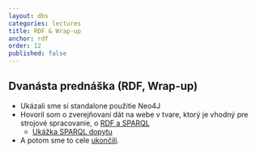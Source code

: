 ```yaml
---
layout: dbs
categories: lectures
title: RDF & Wrap-up
anchor: rdf
order: 12
published: false
---
```

## Dvanásta prednáška (RDF, Wrap-up)

* Ukázali sme si standalone použitie Neo4J
* Hovoril som o zverejňovaní dát na webe v tvare, ktorý je vhodný pre strojové spracovanie, o [RDF a SPARQL](/lectures/files/12.01_RDF.pdf)
  * [Ukážka SPARQL dopytu](/lectures/files/12.01_sparql)
* A potom sme to cele [ukončili](/lectures/files/12.02_Wrap-up.pdf).




